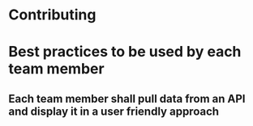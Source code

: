 # Contributing

# Best practices to be used by each team member

## Each team member shall pull data from an API and display it in a user friendly approach